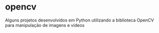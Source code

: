# opencv
Alguns projetos desenvolvidos em Python utilizando a biblioteca OpenCV para manipulação de imagens e vídeos
